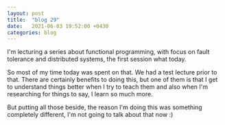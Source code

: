 ```yaml
---
layout: post
title:  "blog 29"
date:   2021-06-03 19:52:00 +0430
categories: blog
---
```


I'm lecturing a series about functional programming, with focus on fault tolerance and distributed systems, the first session what today.

So most of my time today was spent on that. We had a test lecture prior to that. There are certainly benefits to doing this, but one of them is that I get to understand things better when I try to teach them and also when I'm researching for things to say, I learn so much more.

But putting all those beside, the reason I'm doing this was something completely different, I'm not going to talk about that now :)

